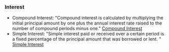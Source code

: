 ### Interest

* Compound Interest: "Compound interest is calculated by multiplying the initial principal amount by one plus the annual interest rate raised to the number of compound periods minus one." [Compound Interest](https://www.investopedia.com/)
* Simple Interest: "Simple interest paid or received over a certain period is a fixed percentage of the principal amount that was borrowed or lent. " [Simple Interest](https://www.investopedia.com/)
